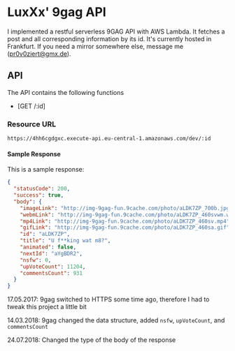 # LuxXx' 9gag API

I implemented a restful serverless 9GAG API with AWS Lambda. It fetches a post and all corresponding information by its id.
It's currently hosted in Frankfurt. If you need a mirror somewhere else, message me (pr0v0ziert@gmx.de).

## API
The API contains the following functions

- [GET /:id]

### Resource URL

`https://4hh6cgdgxc.execute-api.eu-central-1.amazonaws.com/dev/:id`

#### Sample Response
This is a sample response:
```json
{
  "statusCode": 200,
  "success": true,
  "body": {
    "imageLink": "http://img-9gag-fun.9cache.com/photo/aLDK7ZP_700b.jpg",
    "webmLink": "http://img-9gag-fun.9cache.com/photo/aLDK7ZP_460svwm.webm",
    "mp4Link": "http://img-9gag-fun.9cache.com/photo/aLDK7ZP_460sv.mp4",
    "gifLink": "http://img-9gag-fun.9cache.com/photo/aLDK7ZP_460sa.gif",
    "id": "aLDK7ZP",
    "title": "U f**king wat m8?",
    "animated": false,
    "nextId": "aYgBDR2",
    "nsfw": 0,
    "upVoteCount": 11204,
    "commentsCount": 931
  }
}
```

17.05.2017: 9gag switched to HTTPS some time ago, therefore I had to tweak this project a little bit

14.03.2018: 9gag changed the data structure, added `nsfw`, `upVoteCount`, and `commentsCount`

24.07.2018: Changed the type of the body of the response
